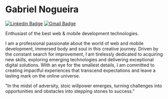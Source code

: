 
# Gabriel Nogueira

[![Linkedin Badge](https://img.shields.io/badge/-Gabriel%20Nogueira-00875f?style=flat-square&logo=Linkedin&logoColor=white&link=https://www.linkedin.com/in/diego-schell-fernandes/)](https://www.linkedin.com/in/gabrielnogueiraz/) 
[![Gmail Badge](https://img.shields.io/badge/-gabriel.nogueira00810@gmail.com-00875f?style=flat-square&logo=Gmail&logoColor=white&link=mailto:gabriel.nogueira00810@gmail.com)](mailto:gabriel.nogueira00810@gmail.com)

Enthusiast of the best web & mobile development technologies.

I am a professional passionate about the world of web and mobile development, immersed body and soul in this creative journey. Driven by the constant search for improvement, I am tirelessly dedicated to acquiring new skills, exploring emerging technologies and delivering exceptional digital solutions. With an eye for the smallest details, I am committed to creating impactful experiences that transcend expectations and leave a lasting mark on the online universe.


"In the midst of adversity, stoic willpower emerges, turning challenges into opportunities and obstacles into stepping stones to success."
